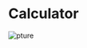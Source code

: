 # Calculator
![pture](https://user-images.githubusercontent.com/69831766/129619144-43a593f6-0113-4d5c-ab85-ffc1707d6ba8.JPG)


